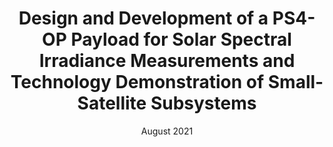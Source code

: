 ---
title: "Design and Development of a PS4-OP Payload for Solar Spectral Irradiance Measurements and Technology Demonstration of Small-Satellite Subsystems"
collection: publications
permalink: /publication/paper-title-number-7
date: August 2021
venue: '35th Annual AIAA/USU Small Satellite Conference'
paperurl: 'https://digitalcommons.usu.edu/smallsat/2021/all2021/115/'
---